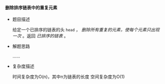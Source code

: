 #### 删除排序链表中的重复元素

- 题目描述

  给定一个已排序的链表的头 `head` ， *删除所有重复的元素，使每个元素只出现一次* 。返回 *已排序的链表* 。

- 解题思路

  ......

- 复杂度描述

  时间复杂度为O(n)，其中n为链表的长度
  空间复杂度为O(1)
